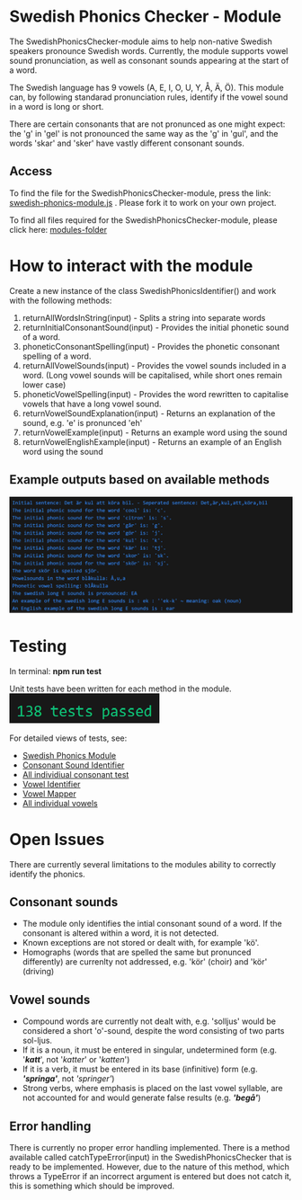 # Swedish Phonics Checker - Module
The SwedishPhonicsChecker-module aims to help non-native Swedish speakers pronounce Swedish words. Currently, the module supports vowel sound pronunciation, as well as consonant sounds appearing at the start of a word.

The Swedish language has 9 vowels (A, E, I, O, U, Y, Å, Ä, Ö). This module can, by following standarad pronunciation rules, identify if the vowel sound in a word is long or short.

There are certain consonants that are not pronunced as one might expect: the 'g' in 'gel' is not pronounced the same way as the 'g' in 'gul', and the words 'skar' and 'sker' have vastly different consonant sounds.

## Access
To find the file for the SwedishPhonicsChecker-module, press the link: [swedish-phonics-module.js](./swedish-phonics-module.js) . Please fork it to work on your own project.

To find all files required for the SwedishPhonicsChecker-module, please click here: [modules-folder](../modules)

# How to interact with the module
Create a new instance of the class SwedishPhonicsIdentifier() and work with the following methods:
1. returnAllWordsInString(input) - Splits a string into separate words
2. returnInitialConsonantSound(input) - Provides the initial phonetic sound of a word.
3. phoneticConsonantSpelling(input) - Provides the phonetic consonant spelling of a word.
4. returnAllVowelSounds(input) - Provides the vowel sounds included in a word. (Long vowel sounds will be capitalised, while short ones remain lower case)
5. phoneticVowelSpelling(input) - Provides the word rewritten to capitalise vowels that have a long vowel sound.
6. returnVowelSoundExplanation(input) - Returns an explanation of the sound, e.g. 'e' is pronunced 'eh'
7. returnVowelExample(input) - Returns an example word using the sound
8. returnVowelEnglishExample(input) - Returns an example of an English word using the sound

## Example outputs based on available methods
![View Example](./reports/testImageConsole.png)

# Testing
In terminal: **npm run test**

Unit tests have been written for each method in the module.
![View passed tests](./reports/138.png)

For detailed views of tests, see:
- [Swedish Phonics Module](./phonetic-components/__tests__/swedish-phonics-module.test.js)
- [Consonant Sound Identifier](./phonetic-components/consonant-components/__tests__/consonant-sound-identifier.test.js)
- [All individiual consonant test](./phonetic-components/consonant-components/__tests__/consonant-rules/)
- [Vowel Identifier](./phonetic-components/vowel-components/__tests__/vowel-identifier.test.js)
- [Vowel Mapper](./phonetic-components/vowel-components/__tests__/vowel-mapper.test.js)
- [All individual vowels](./phonetic-components/vowel-components/__tests__/all-vowels/)

# Open Issues
There are currently several limitations to the modules ability to correctly identify the phonics.

## Consonant sounds
- The module only identifies the intial consonant sound of a word. If the consonant is altered within a word, it is not detected.
- Known exceptions are not stored or dealt with, for example 'kö'.
- Homographs (words that are spelled the same but pronunced differently) are currenlty not addressed, e.g. 'kör' (choir) and 'kör' (driving)

## Vowel sounds
- Compound words are currently not dealt with, e.g. 'solljus' would be considered a short 'o'-sound, despite the word consisting of two parts sol-ljus.
- If it is a noun, it must be entered in singular, undetermined form (e.g. '***katt***', not '*katter*' or '*katten*')
- If it is a verb, it must be entered in its base (infinitive) form (e.g. ***'springa'***, not *'springer'*)
- Strong verbs, where emphasis is placed on the last vowel syllable, are not accounted for and would generate false results (e.g. ***'begå'***)

## Error handling
There is currently no proper error handling implemented. There is a method available called catchTypeError(input) in the SwedishPhonicsChecker that is ready to be implemented. However, due to the nature of this method, which throws a TypeError if an incorrect argument is entered but does not catch it, this is something which should be improved.

